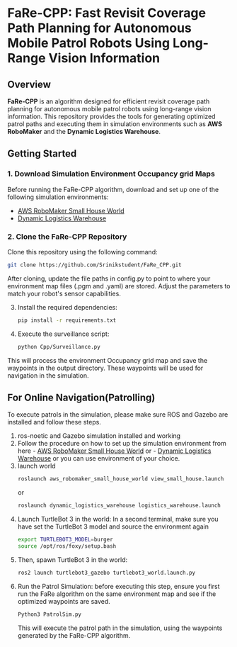 # FaRe-CPP: Fast Revisit Coverage Path Planning for Autonomous Mobile Patrol Robots Using Long-Range Vision Information

## Overview
**FaRe-CPP** is an algorithm designed for efficient revisit coverage path planning for autonomous mobile patrol robots using long-range vision information. This repository provides the tools for generating optimized patrol paths and executing them in simulation environments such as **AWS RoboMaker** and the **Dynamic Logistics Warehouse**.

## Getting Started

### 1. Download Simulation Environment Occupancy grid Maps

Before running the FaRe-CPP algorithm, download and set up one of the following simulation environments:
- [AWS RoboMaker Small House World](https://github.com/aws-robotics/aws-robomaker-small-house-world)
- [Dynamic Logistics Warehouse](https://github.com/belal-ibrahim/dynamic_logistics_warehouse)

### 2. Clone the FaRe-CPP Repository

Clone this repository using the following command:

```bash
git clone https://github.com/Srinikstudent/FaRe_CPP.git
```
After cloning, update the file paths in config.py to point to where your environment map files (.pgm and .yaml) are stored. Adjust the parameters to match your robot's sensor capabilities.

3. Install the required dependencies:

    ```bash
    pip install -r requirements.txt
    ```

4. Execute the surveillance script:

    ```bash
    python Cpp/Surveillance.py
    ```

This will process the environment Occupancy grid map and save the waypoints in the output directory. These waypoints will be used for navigation in the simulation.

## For Online Navigation(Patrolling)
To execute patrols in the simulation, please make sure ROS and Gazebo are installed and follow these steps.
1. ros-noetic and Gazebo simulation installed and working
2. Follow the procedure  on how to set up the simulation environment from here - [AWS RoboMaker Small House World](https://github.com/aws-robotics/aws-robomaker-small-house-world)  or - [Dynamic Logistics Warehouse](https://github.com/belal-ibrahim/dynamic_logistics_warehouse) or you can use environment of your choice.
3. launch world 
   ```bash
   roslaunch aws_robomaker_small_house_world view_small_house.launch
   ```
   or
   ```bash
   roslaunch dynamic_logistics_warehouse logistics_warehouse.launch
   ```
4. Launch TurtleBot 3 in the world: In a second terminal, make sure you have set the TurtleBot 3 model and source the environment again
   ```bash
   export TURTLEBOT3_MODEL=burger  
   source /opt/ros/foxy/setup.bash
   ```
5. Then, spawn TurtleBot 3 in the world:
   ```bash
   ros2 launch turtlebot3_gazebo turtlebot3_world.launch.py
   ```
6. Run the Patrol Simulation: before executing this step, ensure you first run the FaRe algorithm on the same environment map and see if the optimized waypoints are saved.
   ```bash
   Python3 PatrolSim.py
   ```
   This will execute the patrol path in the simulation, using the waypoints generated by the FaRe-CPP algorithm.
   
   
   
